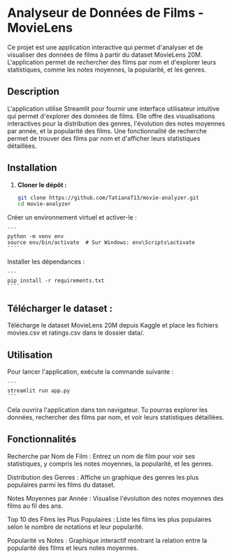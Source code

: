 # Analyseur de Données de Films - MovieLens

Ce projet est une application interactive qui permet d'analyser et de visualiser des données de films à partir du dataset MovieLens 20M. L'application permet de rechercher des films par nom et d'explorer leurs statistiques, comme les notes moyennes, la popularité, et les genres.

## Description

L'application utilise Streamlit pour fournir une interface utilisateur intuitive qui permet d'explorer des données de films. Elle offre des visualisations interactives pour la distribution des genres, l'évolution des notes moyennes par année, et la popularité des films. Une fonctionnalité de recherche permet de trouver des films par nom et d'afficher leurs statistiques détaillées.

## Installation

1. **Cloner le dépôt :**

   ```bash
   git clone https://github.com/TatianaT13/movie-analyzer.git
   cd movie-analyzer
   ```
Créer un environnement virtuel et activer-le :

    ```
    python -m venv env
    source env/bin/activate  # Sur Windows: env\Scripts\activate
    ````

Installer les dépendances :

    ```
    pip install -r requirements.txt
    ````

## Télécharger le dataset :

Télécharge le dataset MovieLens 20M depuis Kaggle et place les fichiers movies.csv et ratings.csv dans le dossier data/.

## Utilisation
Pour lancer l'application, exécute la commande suivante :

    ```
    streamlit run app.py
    ```

Cela ouvrira l'application dans ton navigateur. Tu pourras explorer les données, rechercher des films par nom, et voir leurs statistiques détaillées.

## Fonctionnalités

Recherche par Nom de Film : Entrez un nom de film pour voir ses statistiques, y compris les notes moyennes, la popularité, et les genres.

Distribution des Genres : Affiche un graphique des genres les plus populaires parmi les films du dataset.

Notes Moyennes par Année : Visualise l'évolution des notes moyennes des films au fil des ans.

Top 10 des Films les Plus Populaires : Liste les films les plus populaires selon le nombre de notations et leur popularité.

Popularité vs Notes : Graphique interactif montrant la relation entre la popularité des films et leurs notes moyennes.
